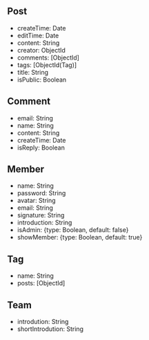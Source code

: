 ## Post
* createTime: Date
* editTime: Date
* content: String
* creator: ObjectId
* comments: [ObjectId]
* tags: [ObjectId(Tag)]
* title: String
* isPublic: Boolean


## Comment
* email: String
* name: String
* content: String
* createTime: Date
* isReply: Boolean


## Member
* name: String
* password: String
* avatar: String
* email: String
* signature: String
* introduction: String
* isAdmin: {type: Boolean, default: false}
* showMember: {type: Boolean, default: true}


## Tag
* name: String
* posts: [ObjectId]


## Team
* introdution: String
* shortIntrodution: String
